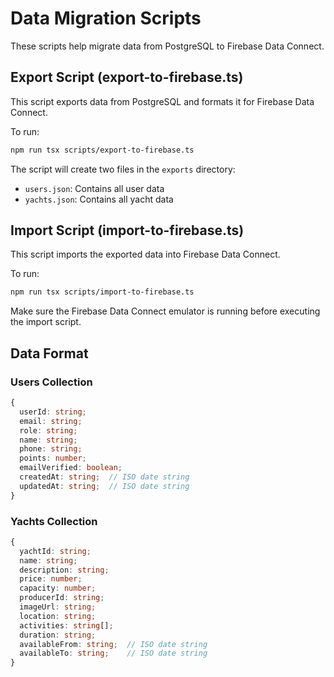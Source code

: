 # Data Migration Scripts

These scripts help migrate data from PostgreSQL to Firebase Data Connect.

## Export Script (export-to-firebase.ts)

This script exports data from PostgreSQL and formats it for Firebase Data Connect.

To run:
```bash
npm run tsx scripts/export-to-firebase.ts
```

The script will create two files in the `exports` directory:
- `users.json`: Contains all user data
- `yachts.json`: Contains all yacht data

## Import Script (import-to-firebase.ts)

This script imports the exported data into Firebase Data Connect.

To run:
```bash
npm run tsx scripts/import-to-firebase.ts
```

Make sure the Firebase Data Connect emulator is running before executing the import script.

## Data Format

### Users Collection
```typescript
{
  userId: string;
  email: string;
  role: string;
  name: string;
  phone: string;
  points: number;
  emailVerified: boolean;
  createdAt: string;  // ISO date string
  updatedAt: string;  // ISO date string
}
```

### Yachts Collection
```typescript
{
  yachtId: string;
  name: string;
  description: string;
  price: number;
  capacity: number;
  producerId: string;
  imageUrl: string;
  location: string;
  activities: string[];
  duration: string;
  availableFrom: string;  // ISO date string
  availableTo: string;    // ISO date string
}
```
